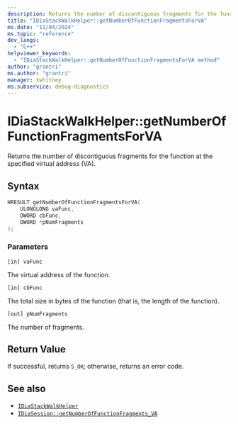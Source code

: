 ```yaml
---
description: Returns the number of discontiguous fragments for the function at the specified virtual address (VA).
title: "IDiaStackWalkHelper::getNumberOfFunctionFragmentsForVA"
ms.date: "11/04/2024"
ms.topic: "reference"
dev_langs:
  - "C++"
helpviewer_keywords:
  - "IDiaStackWalkHelper::getNumberOfFunctionFragmentsForVA method"
author: "grantri"
ms.author: "grantri"
manager: twhitney
ms.subservice: debug-diagnostics
---
```


# IDiaStackWalkHelper::getNumberOfFunctionFragmentsForVA

Returns the number of discontiguous fragments for the function at the specified virtual address (VA).

## Syntax

```C++
HRESULT getNumberOfFunctionFragmentsForVA(
    ULONGLONG vaFunc,
    DWORD cbFunc,
    DWORD *pNumFragments
);
```

### Parameters

 `[in] vaFunc`

 The virtual address of the function.

 `[in] cbFunc`

 The total size in bytes of the function (that is, the length of the function).

 `[out] pNumFragments`

 The number of fragments.

## Return Value

 If successful, returns `S_OK`; otherwise, returns an error code.

## See also

- [`IDiaStackWalkHelper`](../../debugger/debug-interface-access/idiastackwalkhelper.md)
- [`IDiaSession::getNumberOfFunctionFragments_VA`](../../debugger/debug-interface-access/idiasession-getnumberoffunctionfragments_va.md)

